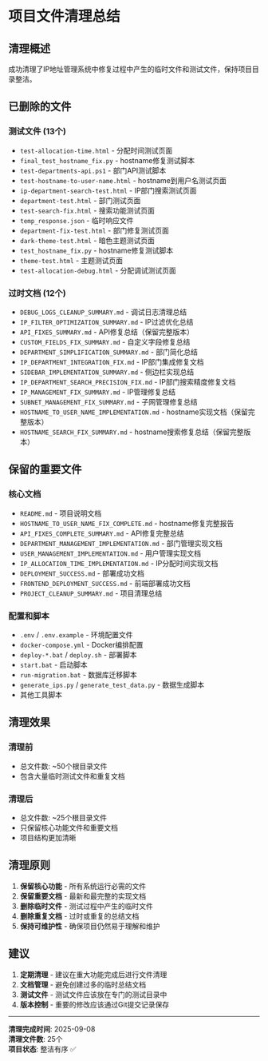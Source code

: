# 项目文件清理总结

## 清理概述

成功清理了IP地址管理系统中修复过程中产生的临时文件和测试文件，保持项目目录整洁。

## 已删除的文件

### 测试文件 (13个)
- `test-allocation-time.html` - 分配时间测试页面
- `final_test_hostname_fix.py` - hostname修复测试脚本
- `test-departments-api.ps1` - 部门API测试脚本
- `test-hostname-to-user-name.html` - hostname到用户名测试页面
- `ip-department-search-test.html` - IP部门搜索测试页面
- `department-test.html` - 部门测试页面
- `test-search-fix.html` - 搜索功能测试页面
- `temp_response.json` - 临时响应文件
- `department-fix-test.html` - 部门修复测试页面
- `dark-theme-test.html` - 暗色主题测试页面
- `test_hostname_fix.py` - hostname修复测试脚本
- `theme-test.html` - 主题测试页面
- `test-allocation-debug.html` - 分配调试测试页面

### 过时文档 (12个)
- `DEBUG_LOGS_CLEANUP_SUMMARY.md` - 调试日志清理总结
- `IP_FILTER_OPTIMIZATION_SUMMARY.md` - IP过滤优化总结
- `API_FIXES_SUMMARY.md` - API修复总结（保留完整版本）
- `CUSTOM_FIELDS_FIX_SUMMARY.md` - 自定义字段修复总结
- `DEPARTMENT_SIMPLIFICATION_SUMMARY.md` - 部门简化总结
- `IP_DEPARTMENT_INTEGRATION_FIX.md` - IP部门集成修复文档
- `SIDEBAR_IMPLEMENTATION_SUMMARY.md` - 侧边栏实现总结
- `IP_DEPARTMENT_SEARCH_PRECISION_FIX.md` - IP部门搜索精度修复文档
- `IP_MANAGEMENT_FIX_SUMMARY.md` - IP管理修复总结
- `SUBNET_MANAGEMENT_FIX_SUMMARY.md` - 子网管理修复总结
- `HOSTNAME_TO_USER_NAME_IMPLEMENTATION.md` - hostname实现文档（保留完整版本）
- `HOSTNAME_SEARCH_FIX_SUMMARY.md` - hostname搜索修复总结（保留完整版本）

## 保留的重要文件

### 核心文档
- `README.md` - 项目说明文档
- `HOSTNAME_TO_USER_NAME_FIX_COMPLETE.md` - hostname修复完整报告
- `API_FIXES_COMPLETE_SUMMARY.md` - API修复完整总结
- `DEPARTMENT_MANAGEMENT_IMPLEMENTATION.md` - 部门管理实现文档
- `USER_MANAGEMENT_IMPLEMENTATION.md` - 用户管理实现文档
- `IP_ALLOCATION_TIME_IMPLEMENTATION.md` - IP分配时间实现文档
- `DEPLOYMENT_SUCCESS.md` - 部署成功文档
- `FRONTEND_DEPLOYMENT_SUCCESS.md` - 前端部署成功文档
- `PROJECT_CLEANUP_SUMMARY.md` - 项目清理总结

### 配置和脚本
- `.env` / `.env.example` - 环境配置文件
- `docker-compose.yml` - Docker编排配置
- `deploy-*.bat` / `deploy.sh` - 部署脚本
- `start.bat` - 启动脚本
- `run-migration.bat` - 数据库迁移脚本
- `generate_ips.py` / `generate_test_data.py` - 数据生成脚本
- 其他工具脚本

## 清理效果

### 清理前
- 总文件数: ~50个根目录文件
- 包含大量临时测试文件和重复文档

### 清理后  
- 总文件数: ~25个根目录文件
- 只保留核心功能文件和重要文档
- 项目结构更加清晰

## 清理原则

1. **保留核心功能** - 所有系统运行必需的文件
2. **保留重要文档** - 最新和最完整的实现文档
3. **删除临时文件** - 测试过程中产生的临时文件
4. **删除重复文档** - 过时或重复的总结文档
5. **保持可维护性** - 确保项目仍然易于理解和维护

## 建议

1. **定期清理** - 建议在重大功能完成后进行文件清理
2. **文档管理** - 避免创建过多的临时总结文档
3. **测试文件** - 测试文件应该放在专门的测试目录中
4. **版本控制** - 重要的修改应该通过Git提交记录保存

---
**清理完成时间**: 2025-09-08  
**清理文件数**: 25个  
**项目状态**: 整洁有序 ✅